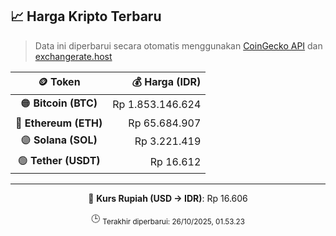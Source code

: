

<!-- HARGA_KRIPTO -->
## 📈 Harga Kripto Terbaru

> Data ini diperbarui secara otomatis menggunakan [CoinGecko API](https://www.coingecko.com/) dan [exchangerate.host](https://exchangerate.host/)

<div align="center">

| 🪙 Token | 💰 Harga (IDR) |
|:------:|---------------:|
| 🟠 **Bitcoin (BTC)**   | Rp 1.853.146.624 |
| 🔵 **Ethereum (ETH)**  | Rp 65.684.907 |
| 🟣 **Solana (SOL)**    | Rp 3.221.419 |
| 🟢 **Tether (USDT)**   | Rp 16.612 |

---

💱 **Kurs Rupiah (USD → IDR)**: Rp 16.606

🕒 <sub>Terakhir diperbarui: 26/10/2025, 01.53.23</sub>

</div>
<!-- /HARGA_KRIPTO -->